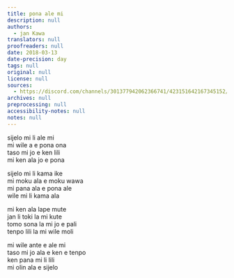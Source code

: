 ```yaml
---
title: pona ale mi
description: null
authors:
  - jan Kawa
translators: null
proofreaders: null
date: 2018-03-13
date-precision: day
tags: null
original: null
license: null
sources:
  - https://discord.com/channels/301377942062366741/423151642167345152/423154399121244170
archives: null
preprocessing: null
accessibility-notes: null
notes: null
---
```


sijelo mi li ale mi  \
mi wile a e pona ona  \
taso mi jo e ken lili  \
mi ken ala jo e pona

sijelo mi li kama ike  \
mi moku ala e moku wawa  \
mi pana ala e pona ale  \
wile mi li kama ala

mi ken ala lape mute  \
jan li toki la mi kute  \
tomo sona la mi jo e pali  \
tenpo lili la mi wile moli

mi wile ante e ale mi  \
taso mi jo ala e ken e tenpo  \
ken pana mi li lili  \
mi olin ala e sijelo
